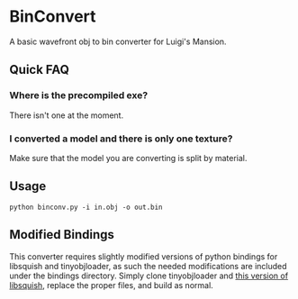 # BinConvert
A basic wavefront obj to bin converter for Luigi's Mansion.

## Quick FAQ

### Where is the precompiled exe?
There isn't one at the moment.

### I converted a model and there is only one texture?
Make sure that the model you are converting is split by material.

## Usage
`python binconv.py -i in.obj -o out.bin`

## Modified Bindings
This converter requires slightly modified versions of python bindings for libsquish and tinyobjloader, as such the needed modifications are included under the bindings directory. Simply clone tinyobjloader and [this version of libsquish](https://github.com/tito/libsquish), replace the proper files, and build as normal.
